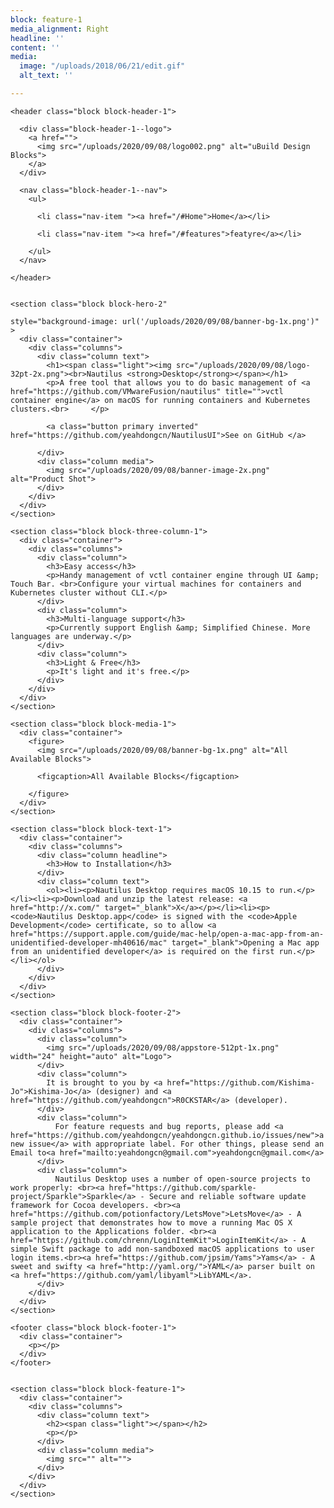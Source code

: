 ```yaml
---
block: feature-1
media_alignment: Right
headline: ''
content: ''
media:
  image: "/uploads/2018/06/21/edit.gif"
  alt_text: ''

---
```

    
    
    <header class="block block-header-1">
    
      <div class="block-header-1--logo">
        <a href="">
          <img src="/uploads/2020/09/08/logo002.png" alt="uBuild Design Blocks">
        </a>
      </div>
    
      <nav class="block-header-1--nav">
        <ul>
          
          <li class="nav-item "><a href="/#Home">Home</a></li>
          
          <li class="nav-item "><a href="/#features">featyre</a></li>
          
        </ul>
      </nav>
    
    </header>
    
    
    <section class="block block-hero-2" 
    
    style="background-image: url('/uploads/2020/09/08/banner-bg-1x.png')"
    >
      <div class="container">
        <div class="columns">
          <div class="column text">
            <h1><span class="light"><img src="/uploads/2020/09/08/logo-32pt-2x.png"><br>Nautilus <strong>Desktop</strong></span></h1>
            <p>A free tool that allows you to do basic management of <a href="https://github.com/VMwareFusion/nautilus" title="">vctl container engine</a> on macOS for running containers and Kubernetes clusters.<br>     </p>
            
            <a class="button primary inverted" href="https://github.com/yeahdongcn/NautilusUI">See on GitHub </a>
            
          </div>
          <div class="column media">
            <img src="/uploads/2020/09/08/banner-image-2x.png" alt="Product Shot">
          </div>
        </div>
      </div>
    </section>
    
    <section class="block block-three-column-1">
      <div class="container">
        <div class="columns">
          <div class="column">
            <h3>Easy access</h3>
            <p>Handy management of vctl container engine through UI &amp; Touch Bar. <br>Configure your virtual machines for containers and Kubernetes cluster without CLI.</p>
          </div>
          <div class="column">
            <h3>Multi-language support</h3>
            <p>Currently support English &amp; Simplified Chinese. More languages are underway.</p>
          </div>
          <div class="column">
            <h3>Light & Free</h3>
            <p>It's light and it's free.</p>
          </div>            
        </div>
      </div>
    </section>
    
    <section class="block block-media-1">
      <div class="container">
        <figure>
          <img src="/uploads/2020/09/08/banner-bg-1x.png" alt="All Available Blocks">
          
          <figcaption>All Available Blocks</figcaption>
          
        </figure>
      </div>
    </section>
    
    <section class="block block-text-1">
      <div class="container">
        <div class="columns">
          <div class="column headline">
            <h3>How to Installation</h3>
          </div>
          <div class="column text">
            <ol><li><p>Nautilus Desktop requires macOS 10.15 to run.</p></li><li><p>Download and unzip the latest release: <a href="http://x.com/" target="_blank">X</a></p></li><li><p><code>Nautilus Desktop.app</code> is signed with the <code>Apple Development</code> certificate, so to allow <a href="https://support.apple.com/guide/mac-help/open-a-mac-app-from-an-unidentified-developer-mh40616/mac" target="_blank">Opening a Mac app from an unidentified developer</a> is required on the first run.</p></li></ol>
          </div>
        </div>
      </div>
    </section>
    
    <section class="block block-footer-2">
      <div class="container">
        <div class="columns">
          <div class="column">
            <img src="/uploads/2020/09/08/appstore-512pt-1x.png" width="24" height="auto" alt="Logo">
          </div>
          <div class="column">
            It is brought to you by <a href="https://github.com/Kishima-Jo">Kishima-Jo</a> (designer) and <a href="https://github.com/yeahdongcn">R0CKSTAR</a> (developer).
          </div>
          <div class="column">
              For feature requests and bug reports, please add <a href="https://github.com/yeahdongcn/yeahdongcn.github.io/issues/new">a new issue</a> with appropriate label. For other things, please send an Email to<a href="mailto:yeahdongcn@gmail.com">yeahdongcn@gmail.com</a>
          </div>
          <div class="column">
              Nautilus Desktop uses a number of open-source projects to work properly: <br><a href="https://github.com/sparkle-project/Sparkle">Sparkle</a> - Secure and reliable software update framework for Cocoa developers. <br><a href="https://github.com/potionfactory/LetsMove">LetsMove</a> - A sample project that demonstrates how to move a running Mac OS X application to the Applications folder. <br><a href="https://github.com/chrenn/LoginItemKit">LoginItemKit</a> - A simple Swift package to add non-sandboxed macOS applications to user login items.<br><a href="https://github.com/jpsim/Yams">Yams</a> - A sweet and swifty <a href="http://yaml.org/">YAML</a> parser built on <a href="https://github.com/yaml/libyaml">LibYAML</a>.
          </div>
        </div>
      </div>
    </section>
    
    <footer class="block block-footer-1">
      <div class="container">
        <p></p>
      </div>
    </footer>
    
    
    <section class="block block-feature-1">
      <div class="container">
        <div class="columns">
          <div class="column text">
            <h2><span class="light"></span></h2>
            <p></p>
          </div>
          <div class="column media">
            <img src="" alt="">
          </div>
        </div>      
      </div>
    </section>
    